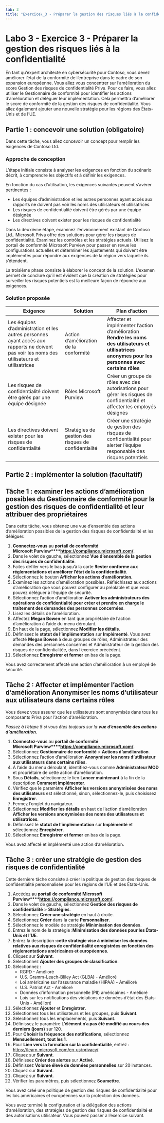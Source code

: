 ```yaml
---
lab: 3
title: "Exercice\_3 - Préparer la gestion des risques liés à la confidentialité"
---
```



# Labo 3 - Exercice 3 - Préparer la gestion des risques liés à la confidentialité

En tant qu’expert architecte en cybersécurité pour Contoso, vous devez améliorer l’état de la conformité de l’entreprise dans le cadre de son expansion européenne. Vous allez vous concentrer sur l’amélioration du score Gestion des risques de confidentialité Priva. Pour ce faire, vous allez utiliser le Gestionnaire de conformité pour identifier les actions d’amélioration et déléguer leur implémentation. Cela permettra d’améliorer le score de conformité de la gestion des risques de confidentialité. Vous allez également ajouter une nouvelle stratégie pour les régions des États-Unis et de l’UE. 

## Partie 1 : concevoir une solution (obligatoire)

Dans cette tâche, vous allez concevoir un concept pour remplir les exigences de Contoso Ltd.

### Approche de conception

L’étape initiale consiste à analyser les exigences en fonction du scénario décrit, à comprendre les objectifs et à définir les exigences.

En fonction du cas d’utilisation, les exigences suivantes peuvent s’avérer pertinentes :

- Les équipes d’administration et les autres personnes ayant accès aux rapports ne doivent pas voir les noms des utilisateurs et utilisatrices
- Les risques de confidentialité doivent être gérés par une équipe désignée
- Les directives doivent exister pour les risques de confidentialité

Dans la deuxième étape, examinez l’environnement existant de Contoso Ltd.. Microsoft Priva offre des solutions pour gérer les risques de confidentialité. Examinez les contrôles et les stratégies actuels. Utilisez le portail de conformité Microsoft Purview pour passer en revue les configurations actuelles et déterminer les ajustements qui doivent être implémentés pour répondre aux exigences de la région vers laquelle ils s’étendent.

La troisième phase consiste à élaborer le concept de la solution. L’examen permet de conclure qu’il est évident que la création de stratégies pour surveiller les risques potentiels est la meilleure façon de répondre aux exigences.  

### Solution proposée

|Exigence|Solution|Plan d’action|
|----|----|----|
|Les équipes d’administration et les autres personnes ayant accès aux rapports ne doivent pas voir les noms des utilisateurs et utilisatrices|Action d’amélioration de la conformité|Affecter et implémenter l’action d’amélioration **Rendre les noms des utilisateurs et utilisatrices anonymes pour les personnes avec certains rôles**|
|Les risques de confidentialité doivent être gérés par une équipe désignée|Rôles Microsoft Purview|Créer un groupe de rôles avec des autorisations pour gérer les risques de confidentialité et affecter les employés désignés|
|Les directives doivent exister pour les risques de confidentialité|Stratégies de gestion des risques de confidentialité|Créer une stratégie de gestion des risques de confidentialité pour alerter l’équipe responsable des risques potentiels|

## Partie 2 : implémenter la solution (facultatif)

## Tâche 1 : examiner les actions d’amélioration possibles du Gestionnaire de conformité pour la gestion des risques de confidentialité et leur attribuer des propriétaires

Dans cette tâche, vous obtenez une vue d’ensemble des actions d’amélioration possibles de la gestion des risques de confidentialité et les déléguer.

1. **Connectez-vous** au **portail de conformité Microsoft Purview****https://compliance.microsoft.com/**.
2. Dans le volet de gauche, sélectionnez **Vue d’ensemble de la gestion des risques de confidentialité**.
3. Faites défiler vers le bas jusqu’à la carte **Rester conforme aux réglementations et améliorer l’état de la confidentialité**.
4. Sélectionnez le bouton **Afficher les actions d’amélioration**.
5. Examinez les actions d’amélioration possibles. Réfléchissez aux actions d’amélioration que vous pouvez configurer au préalable et que vous pouvez déléguer à l’équipe de sécurité.
6. Sélectionnez l’action d’amélioration **Activer les administrateurs des opérations de confidentialité pour créer et prendre en charge le traitement des demandes des personnes concernées**.
7. Lisez les détails de l’amélioration.
8. Affectez **Megan Bowen** en tant que propriétaire de l’action d’amélioration à l’aide du menu déroulant.
9. En haut de la page, sélectionnez **Modifier les détails**.
10. Définissez le **statut de l’implémentation** sur **Implémenté**. Vous avez affecté **Megan Bowen** à deux groupes de rôles, Administrateur des demandes des personnes concernes et Administrateur de la gestion des risques de confidentialitée, dans l’exercice précédent.
11. Sélectionnez **Enregistrer et fermer** en bas de la page.

Vous avez correctement affecté une action d’amélioration à un employé de sécurité.

## Tâche 2 : Affecter et implémenter l’action d’amélioration **Anonymiser les noms d’utilisateur aux utilisateurs dans certains rôles**

Vous devez vous assurer que les utilisateurs sont anonymisés dans tous les composants Priva pour l’action d’amélioration.

*Passez à l’étape 5 si vous êtes toujours sur la **vue d’ensemble des actions d’amélioration.***
1. **Connectez-vous** au **portail de conformité Microsoft Purview****https://compliance.microsoft.com/**.
1. Sélectionnez **Gestionnaire de conformité** > **Actions d’amélioration**.
1. Sélectionnez l’action d’amélioration **Anonymiser les noms d’utilisateur aux utilisateurs dans certains rôles**.
1. À l’aide du menu déroulant, identifiez-vous comme **Administrateur MOD** et propriétaire de cette action d’amélioration.
1. Sous **Détails**, sélectionnez le lien **Lancer maintenant** à la fin de la description **Comment implémenter**.
1. Vérifiez que le paramètre **Afficher les versions anonymisées des noms des utilisateurs** est sélectionné, sinon, sélectionnez-le, puis choisissez **Enregistrer**.
1. Fermez l’onglet du navigateur.
1. Sélectionnez **Modifier les détails** en haut de l’action d’amélioration **Afficher les versions anonymisées des noms des utilisateurs et utilisatrices**.
1. Définissez le **statut de l’implémentation** sur **Implémenté** et sélectionnez **Enregistrer**.
1. Sélectionnez **Enregistrer et fermer** en bas de la page.

Vous avez affecté et implémenté une action d’amélioration.

## Tâche 3 : créer une stratégie de gestion des risques de confidentialité

Cette dernière tâche consiste à créer la politique de gestion des risques de confidentialité personnalisée pour les régions de l’UE et des États-Unis.

1. Accédez au **portail de conformité Microsoft Purview****https://compliance.microsoft.com/**.
2. Dans le volet de gauche, sélectionnez **Gestion des risques de confidentialité** > **Stratégies**.
3. Sélectionnez **Créer une stratégie** en haut à droite.
4. Sélectionnez **Créer** dans la carte **Personnaliser**.
5. Sélectionnez le modèle de stratégie **Minimisation des données**.
6. Entrez le nom de la stratégie :**Minimisation des données pour les États-Unis et l’UE**.
7. Entrez la description :**cette stratégie vise à minimiser les données relatives aux risques de confidentialité enregistrées en fonction des réglementations américaines et européennes.**
8. Cliquez sur **Suivant**.
9. Sélectionnez **Ajouter des groupes de classification**.
10. Sélectionnez :
    - RGPD - Amélioré
    - U.S. Gramm-Leach-Bliley Act (GLBA) - Amélioré
    - Loi américaine sur l’assurance maladie (HIPAA) - Amélioré
    - U.S. Patriot Act - Amélioré
    - Données d’information personnelle (PII) américaines - Amélioré
    - Lois sur les notifications des violations de données d’état des États-Unis - Amélioré
11. Sélectionnez **Ajouter** et **Enregistrer**.
12. Sélectionnez tous les utilisateurs et les groupes, puis **Suivant**.
13. Sélectionnez tous les emplacements, puis **Suivant**.
14. Définissez le paramètre **L’élément n’a pas été modifié au cours des derniers (jours)** sur 120.
15. Pour **Choisir la fréquence des notifications**, sélectionnez **Mensuellement, tout les 1**.
16. Pour **Lien vers la formation sur la confidentialité**, entrez : https://learn.microsoft.com/en-us/privacy/
17. Cliquez sur **Suivant**.
18. Définissez **Créer des alertes** sur **Activé**.
19. Définissez **Volume élevé de données personnelles** sur 20 instances.
20. Cliquez sur **Suivant**.
21. Cliquez sur **Suivant**.
22. Vérifier les paramètres, puis sélectionnez **Soumettre**.

Vous avez créé une politique de gestion des risques de confidentialité pour les lois américaines et européennes sur la protection des données.

Vous avez terminé la configuration et la délégation des actions d’amélioration, des stratégies de gestion des risques de confidentialité et des autorisations utilisateur. Vous pouvez passer à l’exercice suivant.
